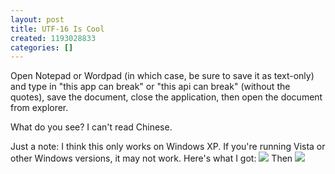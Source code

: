 ```yaml
---
layout: post
title: UTF-16 Is Cool
created: 1193028833
categories: []
---
```

Open Notepad or Wordpad (in which case, be sure to save it as text-only) and type in "this app can break" or "this api can break" (without the quotes), save the document, close the application, then open the document from explorer.

What do you see? I can't read Chinese.

Just a note: I think this only works on Windows XP. If you're running Vista or other Windows versions, it may not work. Here's what I got:
<img src="system/files/saving.png" />
Then
<img src="system/files/opening.png" />
